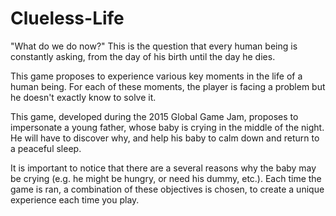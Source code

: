 # Clueless-Life

"What do we do now?" 
This is the question that every human being is constantly asking, from the day of his birth until the day he dies. 

This game proposes to experience various key moments in the life of a human being. For each of these moments, 
the player is facing a problem but he doesn't exactly know to solve it.

This game, developed during the 2015 Global Game Jam, proposes to impersonate a young father, whose baby is crying in the middle of the night. He will have to discover why, and help his baby to calm down and return to a peaceful sleep. 

It is important to notice that there are a several reasons why the baby may be crying (e.g. he might be hungry, or need his dummy, etc.). Each time the game is ran, a combination of these objectives is chosen, to create a unique experience each time you play. 

